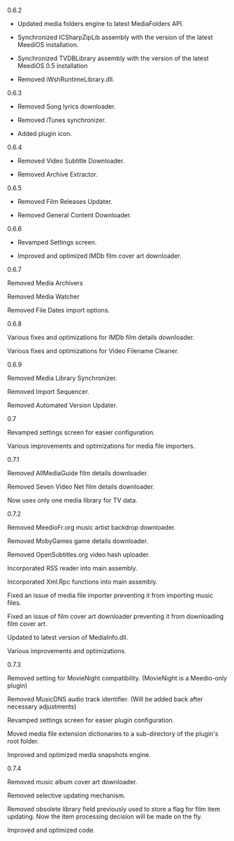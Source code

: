 
 0.6.2

- Updated media folders engine to latest MediaFolders API.

- Synchronized ICSharpZipLib assembly with the version of the latest MeediOS installation.

- Synchronized TVDBLibrary assembly with the version of the latest MeediOS 0.5 installation

- Removed iWshRuntimeLibrary.dll.





0.6.3


- Removed Song lyrics downloader.

- Removed iTunes synchronizer.

- Added plugin icon.





0.6.4

- Removed Video Subtitle Downloader.

- Removed Archive Extractor.





 0.6.5


 - Removed Film Releases Updater.

 - Removed General Content Downloader.



 0.6.6


 - Revamped Settings screen.

 - Improved and optimized IMDb film cover art downloader.




 0.6.7

 Removed Media Archivers

 Removed Media Watcher

 Removed File Dates import options.




 0.6.8

 Various fixes and optimizations for IMDb film details downloader.

 Various fixes and optimizations for Video Filename Cleaner.






 0.6.9


 Removed Media Library Synchronizer.

 Removed Import Sequencer.

 Removed Automated Version Updater.


 0.7

 
 Revamped settings screen for easier configuration.

 Various improvements and optimizations for media file importers.



 0.7.1

 Removed AllMediaGuide film details downloader.
 
 Removed Seven Video Net film details downloader.

 Now uses only one media library for TV data.

 

 0.7.2

 Removed MeedioFr.org music artist backdrop downloader.

 Removed MobyGames game details downloader.

 Removed OpenSubtitles.org video hash uploader.

 Incorporated RSS reader into main assembly.

 Incorporated Xml.Rpc functions into main assembly.

 Fixed an issue of media file importer preventing it from importing music files.

 Fixed an issue of film cover art downloader preventing it from downloading film cover art.

 Updated to latest version of MediaInfo.dll.

 Various improvements and optimizations.





 0.7.3


 Removed setting for MovieNight compatibility. (MovieNight is a Meedio-only plugin)

 Removed MusicDNS audio track identifier. (Will be added back after necessary adjustments)

 Revamped settings screen for easier plugin configuration.

 Moved media file extension dictionaries to a sub-directory of the plugin's root folder.

 Improved and optimized media snapshots engine.



 0.7.4

 Removed music album cover art downloader.

 Removed selective updating mechanism.

 Removed obsolete library field previously used to store a flag for film item updating.
  Now the item processing decision will be made on the fly.

 Improved and optimized code.
